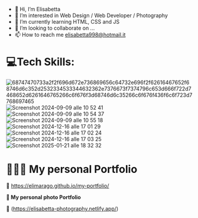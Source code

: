 - 👋 Hi, I’m Elisabetta
- 👀 I’m interested in Web Design / Web Developer / Photography
- 🌱 I’m currently learning HTML, CSS and JS
- 💞️ I’m looking to collaborate on ...
- 📫 How to reach me elisabetta998@hotmail.it

<!---
EliMarago/EliMarago is a ✨ special ✨ repository because its `README.md` (this file) appears on your GitHub profile.
You can click the Preview link to take a look at your changes.
--->

 **<h1> 💻Tech Skills:</h1>**



![68747470733a2f2f696d672e736869656c64732e696f2f62616467652f68746d6c352d2532334533344632362e7376673f7374796c653d666f722d7468652d6261646765266c6f676f3d68746d6c35266c6f676f436f6c6f723d7768697465](https://github.com/user-attachments/assets/c6809225-cd47-4ec7-9be0-76d68dd04734)  ![Screenshot 2024-09-09 alle 10 52 41](https://github.com/user-attachments/assets/e45f6e6a-0851-4390-a3c4-f5ba590dc750) ![Screenshot 2024-09-09 alle 10 54 37](https://github.com/user-attachments/assets/ef07c2f2-2f0e-4c7c-847a-6441b5beb5bc)  ![Screenshot 2024-09-09 alle 10 55 18](https://github.com/user-attachments/assets/b1e69e3c-fda6-4e8c-88a5-dedafc9c038b) ![Screenshot 2024-12-16 alle 17 01 29](https://github.com/user-attachments/assets/74ad9813-bccb-4dee-9ced-e81944c8418c)
![Screenshot 2024-12-16 alle 17 02 24](https://github.com/user-attachments/assets/c066a4fc-e004-4111-97ca-966cd6914ab9)
![Screenshot 2024-12-16 alle 17 03 25](https://github.com/user-attachments/assets/d9adf2d6-a350-4ce2-bbd8-29e4d2c198f6)
![Screenshot 2025-01-21 alle 18 32 32](https://github.com/user-attachments/assets/8215b503-fb5d-4a6a-b313-4b3dd54c3c09)



 **<h1> 👩🏻‍💻 My personal Portfolio </h1>**
🔗 https://elimarago.github.io/my-portfolio/


 **<p> 📸 My personal photo Portfolio </p>**
 🔗 (https://elisabetta-photography.netlify.app/)



